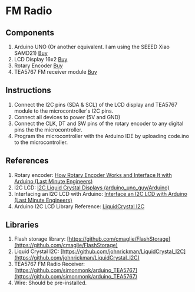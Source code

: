 # FM Radio
## Components
1. Arduino UNO (Or another equivalent. I am using the SEEED Xiao SAMD21) [Buy](https://shop.lynkrtech.com/product/seeeduino-xiao-samd21-microcontroller-arduino-compatible-cortex-m0/)
2. LCD Display 16x2 [Buy](https://shop.lynkrtech.com/product/16x2-lcd-blue-background-with-white-text-with-i2c-iic-interface/)
3. Rotary Encoder [Buy](https://shop.lynkrtech.com/product/rotary-encoder-module-360-degree/)
4. TEA5767 FM receiver module [Buy](https://shop.lynkrtech.com/?s=tea5767&post_type=product)

## Instructions
1. Connect the I2C pins (SDA & SCL) of the LCD display and TEA5767 module to the microcontroller's I2C pins.
2. Connect all devices to power (5V and GND)
3. Connect the CLK, DT and SW pins of the rotary encoder to any digital pins the the microcontroller.
4. Program the microcontroller with the Arduino IDE by uploading code.ino to the microcontroller.

## References
1. Rotary encoder: [How Rotary Encoder Works and Interface It with Arduino (Last Minute Engineers)](https://lastminuteengineers.com/rotary-encoder-arduino-tutorial/)
2. I2C LCD: [I2C Liquid Crystal Displays (arduino_uno_guy/Arduino)](https://projecthub.arduino.cc/arduino_uno_guy/i2c-liquid-crystal-displays-5eb615)
3. Interfacing an I2C LCD with Arduino: [Interface an I2C LCD with Arduino (Last Minute Engineers)](https://lastminuteengineers.com/i2c-lcd-arduino-tutorial/)
4. Arduino I2C LCD Library Reference: [LiquidCrystal I2C](https://www.arduino.cc/reference/en/libraries/liquidcrystal-i2c/)

## Libraries
1. Flash storage library: [https://github.com/cmaglie/FlashStorage](https://github.com/cmaglie/FlashStorage)
2. Liquid Crystal I2C: [https://github.com/johnrickman/LiquidCrystal_I2C](https://github.com/johnrickman/LiquidCrystal_I2C)
3. TEA5767 FM Radio Receiver: [https://github.com/simonmonk/arduino_TEA5767](https://github.com/simonmonk/arduino_TEA5767)
4. Wire: Should be pre-installed.
